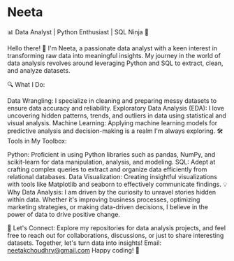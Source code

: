 # Neeta
📊 Data Analyst | Python Enthusiast | SQL Ninja 🐍

Hello there! 👋 I'm Neeta, a passionate data analyst with a keen interest in transforming raw data into meaningful insights. My journey in the world of data analysis revolves around leveraging Python and SQL to extract, clean, and analyze datasets.

🔍 What I Do:

Data Wrangling: I specialize in cleaning and preparing messy datasets to ensure data accuracy and reliability.
Exploratory Data Analysis (EDA): I love uncovering hidden patterns, trends, and outliers in data using statistical and visual analysis.
Machine Learning: Applying machine learning models for predictive analysis and decision-making is a realm I'm always exploring.
🛠️ Tools in My Toolbox:

Python: Proficient in using Python libraries such as pandas, NumPy, and scikit-learn for data manipulation, analysis, and modeling.
SQL: Adept at crafting complex queries to extract and organize data efficiently from relational databases.
Data Visualization: Creating insightful visualizations with tools like Matplotlib and seaborn to effectively communicate findings.
💡 Why Data Analysis:
I am driven by the curiosity to unravel stories hidden within data. Whether it's improving business processes, optimizing marketing strategies, or making data-driven decisions, I believe in the power of data to drive positive change.

🚀 Let's Connect:
Explore my repositories for data analysis projects, and feel free to reach out for collaborations, discussions, or just to share interesting datasets. Together, let's turn data into insights!
Email: neetakchoudhry@gmail.com
Happy coding! 🚀
